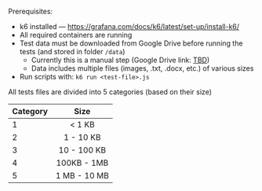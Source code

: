 Prerequisites:

- k6 installed — https://grafana.com/docs/k6/latest/set-up/install-k6/
- All required containers are running
- Test data must be downloaded from Google Drive before running the tests (and stored in folder `/data`)
  - Currently this is a manual step (Google Drive link: [TBD](https://drive.google.com/drive/folders/1T-LTIugKDPR-o2Ch8HhBXq3eGhhgWLlr?usp=sharing))
  - Data includes multiple files (images, .txt, .docx, etc.) of various sizes
- Run scripts with: `k6 run <test-file>.js`

All tests files are divided into 5 categories (based on their size)

| Category |     Size     |
| -------- | :----------: |
| 1        |    < 1 KB    |
| 2        |  1 - 10 KB   |
| 3        | 10 - 100 KB  |
| 4        | 100KB - 1MB  |
| 5        | 1 MB - 10 MB |
